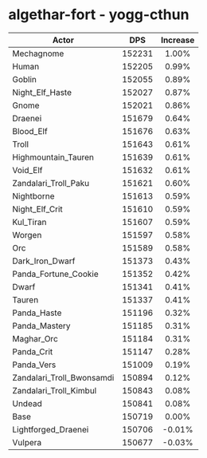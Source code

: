 # algethar-fort - yogg-cthun
| Actor | DPS | Increase |
|---|:---:|:---:|
|Mechagnome|152231|1.00%|
|Human|152205|0.99%|
|Goblin|152055|0.89%|
|Night_Elf_Haste|152027|0.87%|
|Gnome|152021|0.86%|
|Draenei|151679|0.64%|
|Blood_Elf|151676|0.63%|
|Troll|151643|0.61%|
|Highmountain_Tauren|151639|0.61%|
|Void_Elf|151632|0.61%|
|Zandalari_Troll_Paku|151621|0.60%|
|Nightborne|151613|0.59%|
|Night_Elf_Crit|151610|0.59%|
|Kul_Tiran|151607|0.59%|
|Worgen|151597|0.58%|
|Orc|151589|0.58%|
|Dark_Iron_Dwarf|151373|0.43%|
|Panda_Fortune_Cookie|151352|0.42%|
|Dwarf|151341|0.41%|
|Tauren|151337|0.41%|
|Panda_Haste|151196|0.32%|
|Panda_Mastery|151185|0.31%|
|Maghar_Orc|151184|0.31%|
|Panda_Crit|151147|0.28%|
|Panda_Vers|151009|0.19%|
|Zandalari_Troll_Bwonsamdi|150894|0.12%|
|Zandalari_Troll_Kimbul|150843|0.08%|
|Undead|150841|0.08%|
|Base|150719|0.00%|
|Lightforged_Draenei|150706|-0.01%|
|Vulpera|150677|-0.03%|
